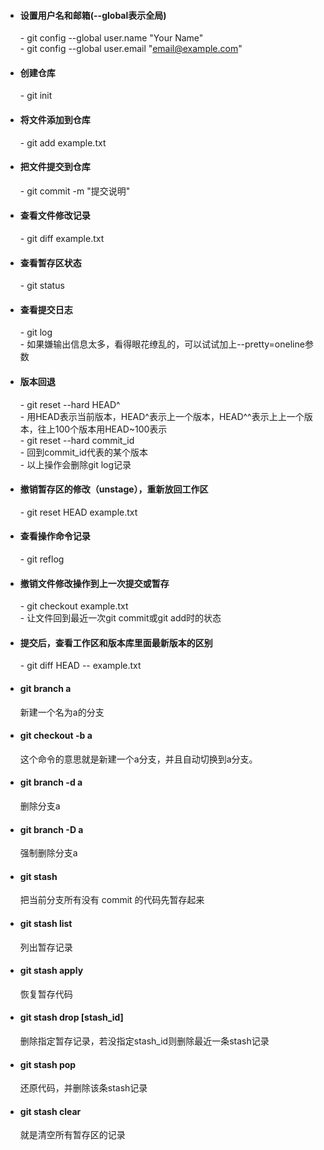 - #### 设置用户名和邮箱(--global表示全局)
    \- git config --global user.name "Your Name"  
    \- git config --global user.email "email@example.com"
- #### 创建仓库
    \- git init
- #### 将文件添加到仓库
    \- git add example.txt
- #### 把文件提交到仓库
    \- git commit -m "提交说明"
- #### 查看文件修改记录
    \- git diff example.txt
- #### 查看暂存区状态
    \- git status
- #### 查看提交日志
    \- git log  
    \- 如果嫌输出信息太多，看得眼花缭乱的，可以试试加上--pretty=oneline参数
- #### 版本回退
    \- git reset --hard HEAD^  
    \- 用HEAD表示当前版本，HEAD\^表示上一个版本，HEAD^^表示上上一个版本，往上100个版本用HEAD~100表示  
    \- git reset --hard commit_id  
    \- 回到commit_id代表的某个版本  
    \- 以上操作会删除git log记录
- #### 撤销暂存区的修改（unstage），重新放回工作区
    \- git reset HEAD example.txt
- #### 查看操作命令记录
    \- git reflog
- #### 撤销文件修改操作到上一次提交或暂存
    \- git checkout example.txt  
    \- 让文件回到最近一次git commit或git add时的状态
- #### 提交后，查看工作区和版本库里面最新版本的区别
    \- git diff HEAD -- example.txt
- #### git branch a 
  新建一个名为a的分支
- #### git checkout -b a
  这个命令的意思就是新建一个a分支，并且自动切换到a分支。　　
- #### git branch -d a
  删除分支a
- #### git branch -D a
  强制删除分支a
- #### git stash
  把当前分支所有没有 commit 的代码先暂存起来
- #### git stash list
  列出暂存记录
- #### git stash apply
  恢复暂存代码
- #### git stash drop [stash_id]
  删除指定暂存记录，若没指定stash_id则删除最近一条stash记录
- #### git stash pop
  还原代码，并删除该条stash记录
- #### git stash clear
  就是清空所有暂存区的记录